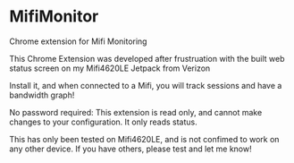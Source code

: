 MifiMonitor
===========

Chrome extension for Mifi Monitoring

This Chrome Extension was developed after frustruation with the built web status screen on my Mifi4620LE Jetpack from Verizon

Install it, and when connected to a Mifi, you will track sessions and have a bandwidth graph!

No password required: This extension is read only, and cannot make changes to your configuration. It only reads status.

This has only been tested on  Mifi4620LE, and is not confimed to work on any other device. If you have others, please test and let me know!
